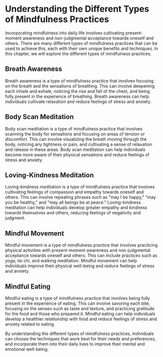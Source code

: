 Understanding the Different Types of Mindfulness Practices
================================================================================================================

Incorporating mindfulness into daily life involves cultivating present-moment awareness and non-judgmental acceptance towards oneself and others. There are many different types of mindfulness practices that can be used to achieve this, each with their own unique benefits and techniques. In this chapter, we will explore the different types of mindfulness practices.

Breath Awareness
----------------

Breath awareness is a type of mindfulness practice that involves focusing on the breath and the sensations of breathing. This can involve deepening each inhale and exhale, noticing the rise and fall of the chest, and being fully present in the experience of breathing. Breath awareness can help individuals cultivate relaxation and reduce feelings of stress and anxiety.

Body Scan Meditation
--------------------

Body scan meditation is a type of mindfulness practice that involves scanning the body for sensations and focusing on areas of tension or discomfort. This can involve visualizing the breath moving through the body, noticing any tightness or pain, and cultivating a sense of relaxation and release in these areas. Body scan meditation can help individuals become more aware of their physical sensations and reduce feelings of stress and anxiety.

Loving-Kindness Meditation
--------------------------

Loving-kindness meditation is a type of mindfulness practice that involves cultivating feelings of compassion and empathy towards oneself and others. This can involve repeating phrases such as "may I be happy," "may you be healthy," and "may all beings be at peace." Loving-kindness meditation can help individuals develop greater empathy and kindness towards themselves and others, reducing feelings of negativity and judgment.

Mindful Movement
----------------

Mindful movement is a type of mindfulness practice that involves practicing physical activities with present-moment awareness and non-judgmental acceptance towards oneself and others. This can include practices such as yoga, tai chi, and walking meditation. Mindful movement can help individuals improve their physical well-being and reduce feelings of stress and anxiety.

Mindful Eating
--------------

Mindful eating is a type of mindfulness practice that involves being fully present in the experience of eating. This can involve savoring each bite, focusing on the senses such as taste and texture, and practicing gratitude for the food and those who prepared it. Mindful eating can help individuals develop a healthier relationship with food and reduce feelings of stress and anxiety related to eating.

By understanding the different types of mindfulness practices, individuals can choose the techniques that work best for their needs and preferences, and incorporate them into their daily lives to improve their mental and emotional well-being.
